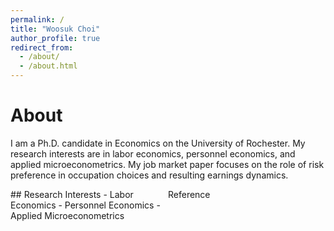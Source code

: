 ```yaml
---
permalink: /
title: "Woosuk Choi"
author_profile: true
redirect_from: 
  - /about/
  - /about.html
---
```

# About
I am a Ph.D. candidate in Economics on the University of Rochester. My research interests are in labor economics, personnel economics, and applied microeconometrics. My job market paper focuses on the role of risk preference in occupation choices and resulting earnings dynamics.

<div style="display: flex;">
  <div style="flex: 1;">
    ## Research Interests
    - Labor Economics
    - Personnel Economics
    - Applied Microeconometrics
  </div>
  <div style="flex: 1;">
    Reference
  </div>
</div>
